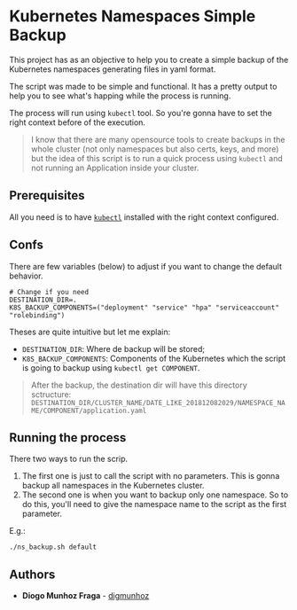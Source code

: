 # Kubernetes Namespaces Simple Backup

This project has as an objective to help you to create a simple backup of the Kubernetes namespaces generating files in yaml format.

The script was made to be simple and functional.
It has a pretty output to help you to see what's happing while the process is running.

The process will run using `kubectl` tool. So you're gonna have to set the right context before of the execution.

> I know that there are many opensource tools to create backups in the whole cluster (not only namespaces but also certs, keys, and more) but the idea of this script is to run a quick process using `kubectl` and not running an Application inside your cluster.

## Prerequisites

All you need is to have [`kubectl`](https://kubernetes.io/docs/tasks/tools/install-kubectl/) installed with the right context configured.

## Confs

There are few variables (below) to adjust if you want to change the default behavior.

```
# Change if you need
DESTINATION_DIR=.
K8S_BACKUP_COMPONENTS=("deployment" "service" "hpa" "serviceaccount" "rolebinding")
```

Theses are quite intuitive but let me explain:

* `DESTINATION_DIR`: Where de backup will be stored;
* `K8S_BACKUP_COMPONENTS`: Components of the Kubernetes which the script is going to backup using `kubectl get COMPONENT`.

> After the backup, the destination dir will have this directory sctructure: `DESTINATION_DIR/CLUSTER_NAME/DATE_LIKE_201812082029/NAMESPACE_NAME/COMPONENT/application.yaml`

## Running the process

There two ways to run the scrip.

1. The first one is just to call the script with no parameters. This is gonna backup all namespaces in the Kubernetes cluster.
2. The second one is when you want to backup only one namespace. So to do this, you'll need to give the namespace name to the script as the first parameter.

E.g.:

```
./ns_backup.sh default
```

## Authors

* **Diogo Munhoz Fraga** - [digmunhoz](https://github.com/digmunhoz)
